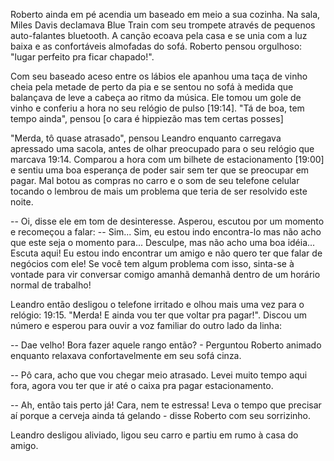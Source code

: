 Roberto ainda em pé acendia um baseado em meio a sua cozinha. Na sala, Miles Davis declamava Blue Train com seu trompete através de pequenos auto-falantes bluetooth. A canção ecoava pela casa e se unia com a luz baixa e as confortáveis almofadas do sofá. Roberto pensou orgulhoso: "lugar perfeito pra ficar chapado!". 

Com seu baseado aceso entre os lábios ele apanhou uma taça de vinho cheia pela metade de perto da pia e se sentou no sofá à medida que balançava de leve a cabeça ao ritmo da música. Ele tomou um gole de vinho e conferiu a hora no seu relógio de pulso [19:14]. "Tá de boa, tem tempo ainda", pensou
[o cara é hippiezão mas tem certas posses]

"Merda, tô quase atrasado", pensou Leandro enquanto carregava apressado uma sacola, antes de olhar preocupado para o seu relógio que marcava 19:14. Comparou a hora com um bilhete de estacionamento [19:00] e sentiu uma boa esperança de poder sair sem ter que se preocupar em pagar. Mal botou as compras no carro e o som de seu telefone celular tocando o lembrou de mais um problema que teria de ser resolvido este noite.

-- Oi, disse ele em tom de desinteresse.
Asperou, escutou por um momento e recomeçou a falar: 
-- Sim... Sim, eu estou indo encontra-lo mas não acho que este seja o momento para... Desculpe, mas não acho uma boa idéia... Escuta aqui! Eu estou indo encontrar um amigo e não quero ter que falar de negócios com ele! Se você tem algum problema com isso, sinta-se à vontade para vir conversar comigo amanhã demanhã dentro de um horário normal de trabalho!

Leandro então desligou o telefone irritado e olhou mais uma vez para o relógio: 19:15. "Merda! E ainda vou ter que voltar pra pagar!". Discou um número e esperou para ouvir a voz familiar do outro lado da linha:

-- Dae velho! Bora fazer aquele rango então? - Perguntou Roberto animado enquanto relaxava confortavelmente em seu sofá cinza.

-- Pô cara, acho que vou chegar meio atrasado. Levei muito tempo aqui fora, agora vou ter que ir até o caixa pra pagar estacionamento.

-- Ah, então tais perto já! Cara, nem te estressa! Leva o tempo que precisar aí porque a cerveja ainda tá gelando - disse Roberto com seu sorrizinho.

Leandro desligou aliviado, ligou seu carro e partiu em rumo à casa do amigo.
